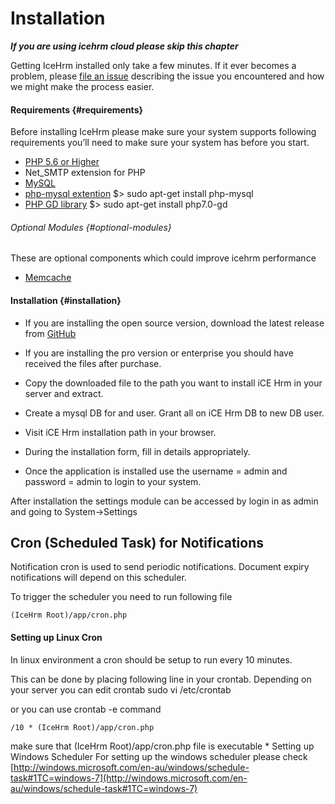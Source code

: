 # Installation

**_If you are using icehrm cloud please skip this chapter_**

Getting IceHrm installed only take a few minutes. If it ever becomes a problem, please [file an issue](https://github.com/gamonoid/icehrm/issues/new) describing the issue you encountered and how we might make the process easier.

#### Requirements {#requirements}

Before installing IceHrm please make sure your system supports following requirements you’ll need to make sure your system has before you start.

* [PHP 5.6 or Higher](http://php.net/)
* Net\_SMTP extension for PHP
* [MySQL](http://dev.mysql.com/downloads/)
* [php-mysql extention](http://php.net/manual/en/mysqli.installation.php)
$&gt; sudo apt-get install php-mysql
* [PHP GD library](http://php.net/manual/en/mysqli.installation.php)
$&gt; sudo apt-get install php7.0-gd

###### Optional Modules {#optional-modules}

These are optional components which could improve icehrm performance

* [Memcache](https://www.digitalocean.com/community/tutorials/how-to-install-and-use-memcache-on-ubuntu-14-04)

#### Installation {#installation}

* If you are installing the open source version, download the latest release from [GitHub](https://github.com/gamonoid/icehrm/releases/latest)

* If you are installing the pro version or enterprise you should have received the files after purchase.

* Copy the downloaded file to the path you want to install iCE Hrm in your server and extract.

* Create a mysql DB for and user. Grant all on iCE Hrm DB to new DB user.

* Visit iCE Hrm installation path in your browser.

* During the installation form, fill in details appropriately.

* Once the application is installed use the username = admin and password = admin to login to your system.


After installation the settings module can be accessed by login in as admin and going to System->Settings


## Cron (Scheduled Task) for Notifications

Notification cron is used to send periodic notifications. Document expiry notifications will depend on this scheduler.

To trigger the scheduler you need to run following file

```
(IceHrm Root)/app/cron.php
```

#### Setting up Linux Cron
In linux environment a cron should be setup to run every 10 minutes.

This can be done by placing following line in your crontab. Depending on your server you can edit crontab sudo vi /etc/crontab

or you can use crontab -e command

```
/10 * (IceHrm Root)/app/cron.php
```

make sure that (IceHrm Root)/app/cron.php file is executable *
Setting up Windows Scheduler
For setting up the windows scheduler please check [http://windows.microsoft.com/en-au/windows/schedule-task#1TC=windows-7](http://windows.microsoft.com/en-au/windows/schedule-task#1TC=windows-7)

